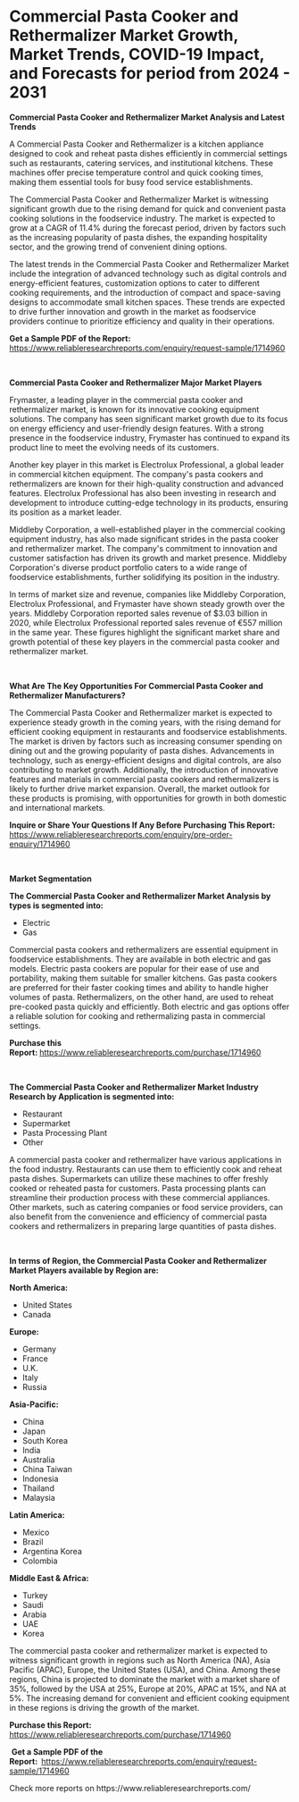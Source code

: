 <p><h1>Commercial Pasta Cooker and Rethermalizer Market Growth, Market Trends, COVID-19 Impact, and Forecasts for period from 2024 - 2031</h1></p><p><strong>Commercial Pasta Cooker and Rethermalizer Market Analysis and Latest Trends</strong></p>
<p><p>A Commercial Pasta Cooker and Rethermalizer is a kitchen appliance designed to cook and reheat pasta dishes efficiently in commercial settings such as restaurants, catering services, and institutional kitchens. These machines offer precise temperature control and quick cooking times, making them essential tools for busy food service establishments.</p><p>The Commercial Pasta Cooker and Rethermalizer Market is witnessing significant growth due to the rising demand for quick and convenient pasta cooking solutions in the foodservice industry. The market is expected to grow at a CAGR of 11.4% during the forecast period, driven by factors such as the increasing popularity of pasta dishes, the expanding hospitality sector, and the growing trend of convenient dining options.</p><p>The latest trends in the Commercial Pasta Cooker and Rethermalizer Market include the integration of advanced technology such as digital controls and energy-efficient features, customization options to cater to different cooking requirements, and the introduction of compact and space-saving designs to accommodate small kitchen spaces. These trends are expected to drive further innovation and growth in the market as foodservice providers continue to prioritize efficiency and quality in their operations.</p></p>
<p><strong>Get a Sample PDF of the Report:&nbsp;</strong> <a href="https://www.reliableresearchreports.com/enquiry/request-sample/1714960">https://www.reliableresearchreports.com/enquiry/request-sample/1714960</a></p>
<p>&nbsp;</p>
<p><strong>Commercial Pasta Cooker and Rethermalizer Major Market Players</strong></p>
<p><p>Frymaster, a leading player in the commercial pasta cooker and rethermalizer market, is known for its innovative cooking equipment solutions. The company has seen significant market growth due to its focus on energy efficiency and user-friendly design features. With a strong presence in the foodservice industry, Frymaster has continued to expand its product line to meet the evolving needs of its customers. </p><p>Another key player in this market is Electrolux Professional, a global leader in commercial kitchen equipment. The company's pasta cookers and rethermalizers are known for their high-quality construction and advanced features. Electrolux Professional has also been investing in research and development to introduce cutting-edge technology in its products, ensuring its position as a market leader.</p><p>Middleby Corporation, a well-established player in the commercial cooking equipment industry, has also made significant strides in the pasta cooker and rethermalizer market. The company's commitment to innovation and customer satisfaction has driven its growth and market presence. Middleby Corporation's diverse product portfolio caters to a wide range of foodservice establishments, further solidifying its position in the industry.</p><p>In terms of market size and revenue, companies like Middleby Corporation, Electrolux Professional, and Frymaster have shown steady growth over the years. Middleby Corporation reported sales revenue of $3.03 billion in 2020, while Electrolux Professional reported sales revenue of €557 million in the same year. These figures highlight the significant market share and growth potential of these key players in the commercial pasta cooker and rethermalizer market.</p></p>
<p>&nbsp;</p>
<p><strong>What Are The Key Opportunities For Commercial Pasta Cooker and Rethermalizer Manufacturers?</strong></p>
<p><p>The Commercial Pasta Cooker and Rethermalizer market is expected to experience steady growth in the coming years, with the rising demand for efficient cooking equipment in restaurants and foodservice establishments. The market is driven by factors such as increasing consumer spending on dining out and the growing popularity of pasta dishes. Advancements in technology, such as energy-efficient designs and digital controls, are also contributing to market growth. Additionally, the introduction of innovative features and materials in commercial pasta cookers and rethermalizers is likely to further drive market expansion. Overall, the market outlook for these products is promising, with opportunities for growth in both domestic and international markets.</p></p>
<p><strong>Inquire or Share Your Questions If Any Before Purchasing This Report:</strong> <a href="https://www.reliableresearchreports.com/enquiry/pre-order-enquiry/1714960">https://www.reliableresearchreports.com/enquiry/pre-order-enquiry/1714960</a></p>
<p>&nbsp;</p>
<p><strong>Market Segmentation</strong></p>
<p><strong>The Commercial Pasta Cooker and Rethermalizer Market Analysis by types is segmented into:</strong></p>
<p><ul><li>Electric</li><li>Gas</li></ul></p>
<p><p>Commercial pasta cookers and rethermalizers are essential equipment in foodservice establishments. They are available in both electric and gas models. Electric pasta cookers are popular for their ease of use and portability, making them suitable for smaller kitchens. Gas pasta cookers are preferred for their faster cooking times and ability to handle higher volumes of pasta. Rethermalizers, on the other hand, are used to reheat pre-cooked pasta quickly and efficiently. Both electric and gas options offer a reliable solution for cooking and rethermalizing pasta in commercial settings.</p></p>
<p><strong>Purchase this Report:&nbsp;</strong><a href="https://www.reliableresearchreports.com/purchase/1714960">https://www.reliableresearchreports.com/purchase/1714960</a></p>
<p>&nbsp;</p>
<p><strong>The Commercial Pasta Cooker and Rethermalizer Market Industry Research by Application is segmented into:</strong></p>
<p><ul><li>Restaurant</li><li>Supermarket</li><li>Pasta Processing Plant</li><li>Other</li></ul></p>
<p><p>A commercial pasta cooker and rethermalizer have various applications in the food industry. Restaurants can use them to efficiently cook and reheat pasta dishes. Supermarkets can utilize these machines to offer freshly cooked or reheated pasta for customers. Pasta processing plants can streamline their production process with these commercial appliances. Other markets, such as catering companies or food service providers, can also benefit from the convenience and efficiency of commercial pasta cookers and rethermalizers in preparing large quantities of pasta dishes.</p></p>
<p>&nbsp;</p>
<p><strong>In terms of Region, the Commercial Pasta Cooker and Rethermalizer Market Players available by Region are:</strong></p>
<p>
    <p> <strong> North America: </strong>
        <ul>
            <li>United States</li>
            <li>Canada</li>
        </ul>
        </p> 
    <p> <strong> Europe: </strong>
        <ul>
            <li>Germany</li>
            <li>France</li>
            <li>U.K.</li>
            <li>Italy</li>
            <li>Russia</li>
        </ul>
        </p> 
    <p> <strong> Asia-Pacific: </strong>
        <ul>
            <li>China</li>
            <li>Japan</li>
            <li>South Korea</li>
            <li>India</li>
            <li>Australia</li>
            <li>China Taiwan</li>
            <li>Indonesia</li>
            <li>Thailand</li>
            <li>Malaysia</li>
        </ul>
        </p> 
    <p> <strong> Latin America: </strong>
        <ul>
            <li>Mexico</li>
            <li>Brazil</li>
            <li>Argentina Korea</li>
            <li>Colombia</li>
        </ul>
        </p> 
    <p> <strong> Middle East & Africa: </strong>
        <ul>
            <li>Turkey</li>
            <li>Saudi</li>
            <li>Arabia</li>
            <li>UAE</li>
            <li>Korea</li>
        </ul>
    </p>
    </p>
<p><p>The commercial pasta cooker and rethermalizer market is expected to witness significant growth in regions such as North America (NA), Asia Pacific (APAC), Europe, the United States (USA), and China. Among these regions, China is projected to dominate the market with a market share of 35%, followed by the USA at 25%, Europe at 20%, APAC at 15%, and NA at 5%. The increasing demand for convenient and efficient cooking equipment in these regions is driving the growth of the market.</p></p>
<p><strong>Purchase this Report: </strong><a href="https://www.reliableresearchreports.com/purchase/1714960">https://www.reliableresearchreports.com/purchase/1714960</a></p>
<p>&nbsp;<strong>Get a Sample PDF of the Report:&nbsp;&nbsp;</strong><a href="https://www.reliableresearchreports.com/enquiry/request-sample/1714960">https://www.reliableresearchreports.com/enquiry/request-sample/1714960</a></p>
<p><strong></strong></p>
<p>Check more reports on https://www.reliableresearchreports.com/</p>